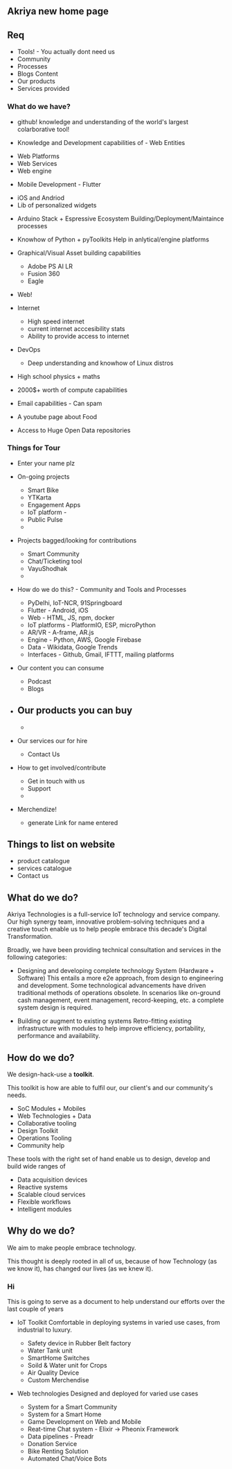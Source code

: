 ## Akriya new home page

## Req
* Tools! - You actually dont need us
* Community
* Processes
* Blogs Content
* Our products
* Services provided



### What do we have?
* github!
knowledge and understanding of the world's largest colarborative tool!

* Knowledge and Development capabilities of - Web Entities
- Web Platforms
- Web Services
- Web engine

* Mobile Development - Flutter
- iOS and Andriod
- Lib of personalized widgets

* Arduino Stack + Espressive Ecosystem
    Building/Deployment/Maintaince processes

* Knowhow of Python + pyToolkits
    Help in anlytical/engine platforms

* Graphical/Visual Asset building capabilities
    * Adobe PS AI LR 
    * Fusion 360
    * Eagle

* Web!

* Internet
    - High speed internet
    - current internet acccesibility stats
    - Ability to provide access to internet

* DevOps
    - Deep understanding and knowhow of Linux distros

* High school physics + maths

* 2000$+ worth of compute capabilities

* Email capabilities - Can spam

* A youtube page about Food

* Access to Huge Open Data repositories


### Things for Tour
* Enter your name plz

* On-going projects
    - Smart Bike
    - YTKarta
    - Engagement Apps
    - IoT platform - 
    - Public Pulse
    -

* Projects bagged/looking for contributions
    - Smart Community
    - Chat/Ticketing tool
    - VayuShodhak
    - 

* How do we do this? - Community and Tools and Processes
    - PyDelhi,  IoT-NCR, 91Springboard
    - Flutter - Android, iOS
    - Web - HTML, JS, npm, docker
    - IoT platforms - PlatformIO, ESP, microPython
    - AR/VR - A-frame, AR.js
    - Engine - Python, AWS, Google Firebase
    - Data - Wikidata, Google Trends
    - Interfaces - Github, Gmail, IFTTT, mailing platforms

* Our content you can consume
    - Podcast
    - Blogs

* Our products you can buy
    - 
    - 

* Our services our for hire
    - Contact Us

* How to get involved/contribute
    - Get in touch with us
    - Support
    - 

* Merchendize!
    - generate Link for name entered


## Things to list on website
* product catalogue
* services catalogue
* Contact us



## What do we do?
Akriya Technologies is a full-service IoT technology and service company.
Our high synergy team, innovative problem-solving techniques and a creative touch enable us to help people embrace this decade's Digital Transformation.

Broadly, we have been providing technical consultation and services in the following categories:
* Designing and developing complete technology System (Hardware + Software) 
  This entails a more e2e approach, from design to engineering and development.
  Some technological advancements have driven traditional methods of operations obsolete. In scenarios like on-ground cash management, event management, record-keeping, etc. a complete system design is required.
 
* Building or augment to existing systems
  Retro-fitting existing infrastructure with modules to help improve efficiency, portability, performance and availability.
  

## How do we do?
We design-hack-use a **toolkit**.

This toolkit is how are able to fulfil our, our client's and our community's needs.
* SoC Modules + Mobiles
* Web Technologies + Data
* Collaborative tooling
* Design Toolkit
* Operations Tooling
* Community help

These tools with the right set of hand enable us to design, develop and build wide ranges of 
* Data acquisition devices
* Reactive systems
* Scalable cloud services
* Flexible workflows
* Intelligent modules

## Why do we do?
We aim to make people embrace technology.

This thought is deeply rooted in all of us, because of how Technology (as we know it), has changed our lives (as we knew it).


### Hi
This is going to serve as a document to help understand our efforts over the last couple of years

* IoT Toolkit
    Comfortable in deploying systems in varied use cases, from industrial to luxury.
    - Safety device in Rubber Belt factory
    - Water Tank unit
    - SmartHome Switches
    - Soild & Water unit for Crops
    - Air Quality Device
    - Custom Merchendise

* Web technologies
    Designed and deployed for varied use cases
    - System for a Smart Community
    - System for a Smart Home
    - Game Development on Web and Mobile
    - Reat-time Chat system - Elixir -> Pheonix Framework
    - Data pipelines - Preadr
    - Donation Service 
    - Bike Renting Solution
    - Automated Chat/Voice Bots 

